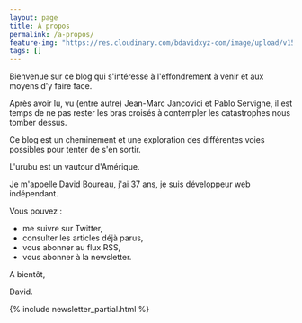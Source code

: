 ```yaml
---
layout: page
title: À propos
permalink: /a-propos/
feature-img: "https://res.cloudinary.com/bdavidxyz-com/image/upload/v1523971085/circuit_sdcyur.jpg"
tags: []
---
```


Bienvenue sur ce blog qui s'intéresse à l'effondrement à venir et aux moyens d'y faire face.

Après avoir lu, vu (entre autre) Jean-Marc Jancovici et Pablo Servigne, il est temps de ne pas rester les bras croisés à contempler les catastrophes nous tomber dessus.

Ce blog est un cheminement et une exploration des différentes voies possibles pour tenter de s'en sortir.

L'urubu est un vautour d'Amérique.

Je m'appelle David Boureau, j'ai 37 ans, je suis développeur web indépendant.

Vous pouvez :

- me suivre sur Twitter,
- consulter les articles déjà parus,
- vous abonner au flux RSS,
- vous abonner à la newsletter.


A bientôt,

David.

<!-- Newsletter CTA -->
{% include newsletter_partial.html %}
